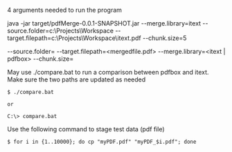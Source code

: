 4 arguments needed to run the program

java -jar target/pdfMerge-0.0.1-SNAPSHOT.jar --merge.library=itext --source.folder=c:\\Projects\\Workspace --target.filepath=c:\\Projects\\Workspace\\itext.pdf --chunk.size=5


--source.folder=<source path containing  pdf files>
--target.filepath=<mergedfile.pdf>
--merge.library=<itext | pdfbox>
--chunk.size=<merge in groups of>


May use ./compare.bat to run a comparison between pdfbox and itext. Make sure the two paths are updated as needed


    $ ./compare.bat

    or

    C:\> compare.bat


Use the following command to stage test data (pdf file) 

    $ for i in {1..10000}; do cp "myPDF.pdf" "myPDF_$i.pdf"; done